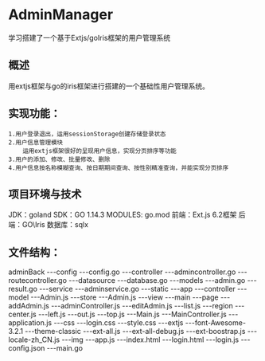 # AdminManager
学习搭建了一个基于Extjs/goIris框架的用户管理系统
## 概述
用extjs框架与go的iris框架进行搭建的一个基础性用户管理系统。
## 实现功能：
    1.用户登录退出，运用sessionStorage创建存储登录状态
    2.用户信息管理模块
        运用extjs框架很好的呈现用户信息，实现分页排序等功能
    3.用户的添加、修改、批量修改、删除
    4.用户信息按名称模糊查询、按日期期间查询、按性别精准查询，并能实现分页排序
## 项目环境与技术
  JDK：goland
  SDK：GO 1.14.3
  MODULES: go.mod
  前端：Ext.js 6.2框架
  后端：GO\Iris
  数据库：sqlx
## 文件结构：
adminBack
    ---config
        ---config.go
    ---controller
        ---admincontroller.go
        ---routecontroller.go
    ---datasource
        ---database.go
    ---models
        ---admin.go
        ---result.go
    ---service
        ---adminservice.go
    ---static
        ---app
            ---controller
            ---model
                ---Admin.js
            ---store
                ---Admin.js
            ---view
                ---main
                    ---page
                        ---addAdmin.js
                        ---adminController.js
                        ---editAdmin.js
                        ---list.js
                    ---region
                        ---center.js
                        ---left.js
                        ---out.js
                        ---top.js
                    ---Main.js
                    ---MainController.js
            ---application.js
        ---css
            ---login.css
            ---style.css
        ---extjs
            ---font-Awesome-3.2.1
            ---theme-classic
            ---ext-all.js
            ---ext-all-debug.js
            ---ext-boostrap.js
            ---locale-zh_CN.js
        ---img
        ---app.js
        ---index.html
        ---login.html
        ---login.js
    ---config.json
    ---main.go
